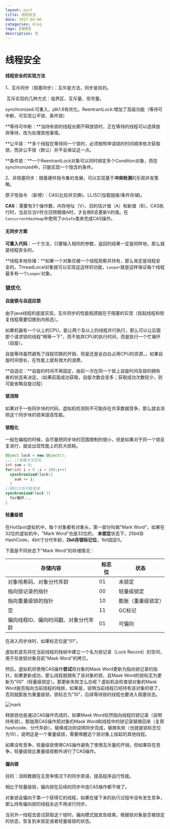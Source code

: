 ```yaml
---
layout: post
title: 线程安全
date: 2017-04-06
categories: blog
tags: [编程]
description: 无
---
```


# 线程安全

#### 线程安全的实现方法

1、互斥同步（阻塞同步）：互斥是方法，同步是目的。

​      互斥实现的几种方式：临界区、互斥量、信号量。

​       synchronized:可重入，jdk1.6有优化。ReentrantLock:增加了高级功能（等待可中断、可实现公平锁、条件锁）

​     **等待可中断：**当持有锁的线程长期不释放锁时，正在等待的线程可以选择放弃等待，改为处理其他事情。

​     **公平锁：**多个线程在等待同一个锁时，必须按照申请锁的时间顺序依次获取锁，而非公平锁（默认）并不会保证这一点。

​     **条件锁：**一个ReentrantLock对象可以同时绑定多个Condition对象，而在synchronized中，只能实现一个隐含的条件。

2、非阻塞同步：随着硬件指令集的发展，可以实现基于**冲突检测**的乐观并发策略。

原子性指令 （新增）：CAS(比较并交换)、LL/SC(加载链接/条件存储)。

**CAS**：需要有3个操作数，内存地址（V）、旧的估计值（A）和新值（B）。CAS执行时，当且仅当V符合旧预期值A时，才会用B去更新V的值。在`ConcurrentHashmap`中使用了`UnSafe`类来完成CAS操作。

#### 无同步方案

**可重入代码**：一个方法，只要输入相同的参数，返回的结果一定是同样地，那么就是线程安全的。

**线程本地存储：**如果一个对象仅被一个线程观察并持有，那么肯定是线程安全的，ThreadLocal对象就可以实现这这样的功能，`Looper`就是这样保证每个线程最多有一个`Looper`对象。

### 锁优化

#### 自旋锁与自适应锁

由于java线程的底层实现，互斥同步的性能瓶颈就在于阻塞的实现（挂起线程和恢复线程需要切换到内核态）。

如果机器有一个以上的CPU，能让两个及以上的线程并行执行，那么可以让后面那个请求锁的线程"稍等一下"，而不放弃CPU的执行时间，而是执行一个忙循环（自旋）。

自旋等待虽然避免了线程切换的开销，但是还是会白白占用CPU的资源，，如果自旋时间很长，在性能上就有很大的浪费。

**自适应：**自旋的时间不再固定，由前一次在同一个锁上自旋时间及锁的拥有者的状态来决定。（如果前面成功获取，自旋次数会变多；获取成功次数较少，则可能省略自旋过程）

#### 锁消除

如果对于一些同步块的代码，虚拟机检测到不可能存在共享数据竞争，那么就会消除这个同步块的锁来提高性能。

#### 锁粗化

一般在编程的时候，会尽量把同步块的范围限制的很小，但是如果对于同一个锁反复进行，就会出现性能上的巨大损耗。

```java
Object lock = new Object();
... //省略方法签名
int sum = 0;
for(int i = 0 ;i < 100;i++)
  synchronized(lock){
    sum += i;
  }
//粗化之后可能变成
synchronized(lock ){
  for循环...
}
```

#### 轻量级锁

在HotSpot虚拟机中，每个对象都有对象头，第一部分叫做"Mark Word"，如果在32位的虚拟机中，"Mark Word"也是32位的， **未锁定**状态下，25bit存HashCode，4bit寸分代年龄，**2bit存锁标记位**，1bit固定0。

下面是不同状态下"Mark Word"的存储情况：

| 存储内容                | 标志位  | 状态        |
| ------------------- | ---- | --------- |
| 对象哈希码、对象分代年龄        | 01   | 未锁定       |
| 指向锁记录的指针            | 00   | 轻量级锁定     |
| 指向重量级锁的指针           | 10   | 膨胀（重量级锁定） |
| 空                   | 11   | GC标记      |
| 偏向线程ID、偏向时间戳、对象分代年龄 | 01   | 可偏向       |

在进入同步块时，如果标志位是"01"。

虚拟机首先将在当前线程的栈帧中建立一个名为锁记录（Lock Record）的空间，用于存放锁对象目前"Mask Word"的拷贝。

然后，虚拟机将使用CAS操作**尝试**将对象的Mask Word更新为指向锁记录的指针。如果更新成功，那么线程就拥有了该对象的锁，且Mask Word的锁标志为更新为"00"（轻量级锁定）。那更新失败怎么办呢？虚拟机会检查锁对象的Mask Word是否指向当前线程的栈帧，如果是，说明当前线程已经持有该对象的锁了，否则就膨胀为重量级锁，锁标志为"10"，后续等待锁的线程也要进入阻塞状态。

![mark](http://oicc5e0b7.bkt.clouddn.com/blog/20170408/161803759.png)

释放锁也是通过CAS操作完成的，如果Mask Word任然指向线程的锁记录（说明持有锁），那就用CAS操作把对象的Mask Word和线程中的锁记录替换回来（复原hashcode、分代年龄）。替换成功则说明同步完成，替换失败（也就是锁标志位为10），说明这是一个重量级锁，需要唤醒这个锁对象上挂起的其他线程。

如果没有竞争，轻量级锁使用CAS操作避免了使用互斥量的开销，但如果存在竞争，轻量级锁比重量级锁额外进行了CAS操作。

#### 偏向锁

目的：消除数据在无竞争情况下的同步原语，提高程序运行性能。

相比于轻量级锁，偏向锁在后续的同步中连CAS操作都不做了。

对象锁会偏向于第一个获得它的线程，如果在接下来的执行过程中没有发生竞争，那么持有偏向锁的线程永远不用进行同步。

当另外一线程去尝试获取这个锁时，偏向模式就宣告结束。根据锁对象是否被锁定的状态，恢复到未锁定或者轻量级锁的状态。